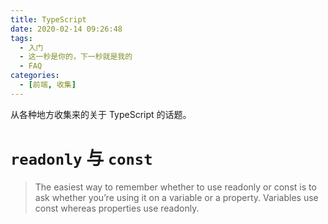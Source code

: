 ```yaml
---
title: TypeScript
date: 2020-02-14 09:26:48
tags:
  - 入门
  - 这一秒是你的，下一秒就是我的
  - FAQ
categories:
  - [前端, 收集]
---
```


从各种地方收集来的关于 TypeScript 的话题。

<!-- more -->

# `readonly` 与 `const`

> The easiest way to remember whether to use readonly or const is to ask whether you’re using it on a variable or a property. Variables use const whereas properties use readonly.

# 

